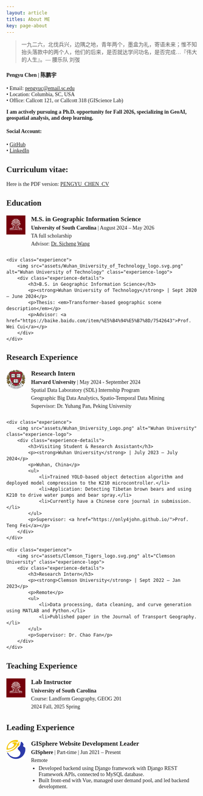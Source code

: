```yaml
---
layout: article
titles: About ME
key: page-about
---
```


<style>
    body {
        font-family: "Times New Roman", Times, serif;
    }
    .publication-title {
        font-weight: bold;
    }
    .publication-authors {
        font-style: italic;
    }
    .publication-date {
        font-style: normal;
    }
    .experience-section {
        margin-top: 20px;
    }
    .experience {
        display: flex;
        align-items: flex-start;
        margin-bottom: 20px;
    }
    .experience-logo {
        width: 50px;
        height: 50px;
        margin-right: 15px;
    }
    .experience-details h3 {
        margin: 0;
        font-size: 1.2em;
        font-weight: bold;
    }
    .experience-details p {
        margin: 5px 0;
    }
    .experience-details ul {
        padding-left: 20px;
        margin: 5px 0;
    }
</style>

> 一九二六，北伐兵兴，边隅之地，青年两个，墨盒为礼，寄语未来；惟不知抬头落款中的两个人，他们的后来，是否就达学问功名，是否完成…『伟大的人生』。— 腰乐队 刘弢

#### Pengyu Chen | 陈鹏宇
• Email: pengyuc@email.sc.edu <br>
• Location: Columbia, SC, USA <br>
• Office: Callcott 121, or Callcott 318 (GIScience Lab)

**I am actively pursuing a Ph.D. opportunity for Fall 2026, specializing in GeoAI, geospatial analysis, and deep learning.**

#### Social Account:
• [GitHub](https://github.com/Pengyu-gis) <br>
• [LinkedIn](https://www.linkedin.com/in/pengyu-chen-a07973181/)

    
## Curriculum vitae:
Here is the PDF version: [PENGYU_CHEN_CV](/Pengyu_Chen_CV.pdf)
<br>

## Education

<div class="experience-section">
    <div class="experience">
        <img src="assets/usclogo.png" alt="University of South Carolina" class="experience-logo">
        <div class="experience-details">
            <h3>M.S. in Geographic Information Science</h3>
            <p><strong>University of South Carolina</strong> | August 2024 – May 2026</p>
            <p>TA full scholarship</p>
            <p>Advisor: <a href="https://scholar.google.com/citations?user=ul3VlbgAAAAJ&hl=en">Dr. Sicheng Wang</a></p>
        </div>
    </div>

    <div class="experience">
        <img src="assets/Wuhan_University_of_Technology_logo.svg.png" alt="Wuhan University of Technology" class="experience-logo">
        <div class="experience-details">
            <h3>B.S. in Geographic Information Science</h3>
            <p><strong>Wuhan University of Technology</strong> | Sept 2020 – June 2024</p>
            <p>Thesis: <em>Transformer-based geographic scene description</em></p>
            <p>Advisor: <a href="https://baike.baidu.com/item/%E5%B4%94%E5%B7%8D/7542643">Prof. Wei Cui</a></p>
        </div>
    </div>
</div>


## Research Experience

<div class="experience-section">
    <div class="experience">
        <img src="assets/Harvardlogo.png" alt="Harvard University" class="experience-logo">
        <div class="experience-details">
            <h3>Research Intern</h3>
            <p><strong>Harvard University</strong> | May 2024 - September 2024</p>
            <p>Spatial Data Laboratory (SDL) Internship Program</p>
            <p>Geographic Big Data Analytics, Spatio-Temporal Data Mining</p>
            <p>Supervisor: Dr. Yuhang Pan, Peking University</p>
        </div>
    </div>

    <div class="experience">
        <img src="assets/Wuhan_University_Logo.png" alt="Wuhan University" class="experience-logo">
        <div class="experience-details">
            <h3>Visiting Student & Research Assistant</h3>
            <p><strong>Wuhan University</strong> | July 2023 – July 2024</p>
            <p>Wuhan, China</p>
            <ul>
                <li>Trained YOLO-based object detection algorithm and deployed model compression to the K210 microcontroller.</li>
                <li>Application: Detecting Tibetan brown bears and using K210 to drive water pumps and bear spray.</li>
                <li>Currently have a Chinese core journal in submission.</li>
            </ul>
            <p>Supervisor: <a href="https://only4john.github.io/">Prof. Teng Fei</a></p>
        </div>
    </div>

    <div class="experience">
        <img src="assets/Clemson_Tigers_logo.svg.png" alt="Clemson University" class="experience-logo">
        <div class="experience-details">
            <h3>Research Intern</h3>
            <p><strong>Clemson University</strong> | Sept 2022 – Jan 2023</p>
            <p>Remote</p>
            <ul>
                <li>Data processing, data cleaning, and curve generation using MATLAB and Python.</li>
                <li>Published paper in the Journal of Transport Geography.</li>
            </ul>
            <p>Supervisor: Dr. Chao Fan</p>
        </div>
    </div>
</div>


## Teaching Experience

<div class="experience-section">
    <div class="experience">
        <img src="assets/usclogo.png" alt="University of South Carolina" class="experience-logo">
        <div class="experience-details">
            <h3>Lab Instructor</h3>
            <p><strong>University of South Carolina</strong></p>
            <p>Course: Landform Geography, GEOG 201</p>
            <p> 2024 Fall, 2025 Spring</p>
        </div>
    </div>
</div>



## Leading Experience
<div class="experience-section">
    <div class="experience">
        <img src="assets/gispherelogo.png" alt="GISphere" class="experience-logo">
        <div class="experience-details">
            <h3>GISphere Website Development Leader</h3>
            <p><strong>GISphere</strong> | Part-time | Jun 2021 – Present</p>
            <p>Remote</p>
            <ul>
                <li>Developed backend using Django framework with Django REST Framework APIs, connected to MySQL database.</li>
                <li>Built front-end with Vue, managed user demand pool, and led backend development.</li>
            </ul>
        </div>
    </div>
</div>


<script type='text/javascript' id='clustrmaps' src='//cdn.clustrmaps.com/map_v2.js?cl=080808&w=400&t=n&d=4iB7KkCGReQ-3k9eMOT6V6IWgO9ny8Fre9biQEf2NSg&co=ffffff&ct=808080&cmo=d7bb82&cmn=ff5353'></script>
